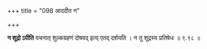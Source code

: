 +++
title = "098 आददीत न"

+++

**न शूद्रो ऽपीति** वचनात् शुल्कग्रहणं दोषवद् इत्य् एतद् दर्शयति । न तु शूद्रस्य प्रतिषेधः ॥ ९.९८ ॥